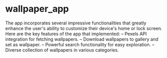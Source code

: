 # wallpaper_app

The app incorporates several impressive functionalities that
greatly enhance the user's ability to customize their device's home or lock screen. Here are the key features of the app that implemented:
– Pexels API integration for fetching wallpapers.
– Download wallpapers to gallery and set as wallpaper.
– Powerful search functionality for easy exploration.
– Diverse collection of wallpapers in various categories.
